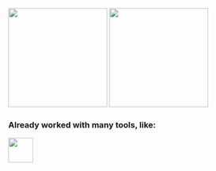 <div>
<img height="200" src="https://github-readme-stats.vercel.app/api?username=GuiDevloper&show_icons=true&theme=radical&include_all_commits=true&count_private=true&custom_title=GuiDevloper's%20GitHub%20Stats"/>
<img height="200" src="https://github-readme-stats.vercel.app/api/top-langs/?username=GuiDevloper&layout=compact&langs_count=10&theme=radical"/>
</div>

### Already worked with many tools, like:

<img height="50" src="https://skillicons.dev/icons?i=js,html,css,vue,webpack,ts,git,jest,mysql,nodejs,py,sass,tailwind,bootstrap,selenium" />
